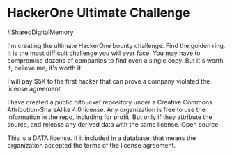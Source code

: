 # HackerOne Ultimate Challenge
#SharedDigitalMemory

I'm creating the ultimate HackerOne bounty challenge. Find the golden ring. It is the most difficult challenge you will ever face. You may have to compromise dozens of companies to find even a single copy. But it's worth it, believe me, it's worth it.

I will pay $5K to the first hacker that can prove a company violated the license agreement

I have created a public bitbucket repository under a Creative Commons Attribution-ShareAlike 4.0 license. Any organization is free to use the information in the repo, including for profit. But only if they attribute the source, and release any derived data with the same license. Open source.

This is a DATA license. If it included in a database, that means the organization accepted the terms of the license agreement.
